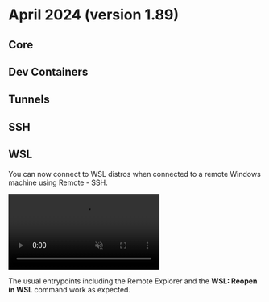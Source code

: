 # April 2024 (version 1.89)

## Core

## Dev Containers

## Tunnels

## SSH

## WSL

You can now connect to WSL distros when connected to a remote Windows machine using Remote - SSH.

<video src="remote-release-notes/images/v1_88/wsl-over-ssh.mp4" autoplay loop controls muted></video>

The usual entrypoints including the Remote Explorer and the **WSL: Reopen in WSL** command work as expected.
